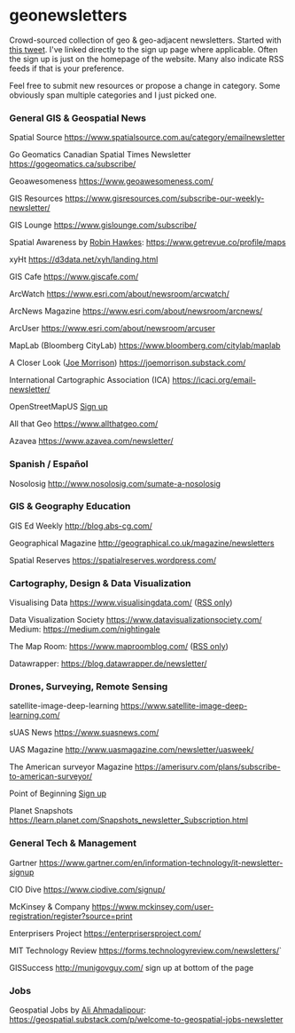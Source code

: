 # geonewsletters
Crowd-sourced collection of geo &amp; geo-adjacent newsletters. Started with [this tweet](https://twitter.com/KiriCarini/status/1309974962426376192).
I've linked directly to the sign up page where applicable. Often the sign up is just on the homepage of the website. Many also indicate RSS feeds if that is your preference. 

Feel free to submit new resources or propose a change in category. Some obviously span multiple categories and I just picked one.

### General GIS & Geospatial News

Spatial Source <https://www.spatialsource.com.au/category/emailnewsletter>

Go Geomatics Canadian Spatial Times Newsletter <https://gogeomatics.ca/subscribe/>

Geoawesomeness <https://www.geoawesomeness.com/>

GIS Resources <https://www.gisresources.com/subscribe-our-weekly-newsletter/>

GIS Lounge <https://www.gislounge.com/subscribe/>

Spatial Awareness by [Robin Hawkes](https://twitter.com/robhawkes):  <https://www.getrevue.co/profile/maps>

xyHt <https://d3data.net/xyh/landing.html>

GIS Cafe <https://www.giscafe.com/>

ArcWatch <https://www.esri.com/about/newsroom/arcwatch/>

ArcNews Magazine <https://www.esri.com/about/newsroom/arcnews/>

ArcUser <https://www.esri.com/about/newsroom/arcuser>

MapLab (Bloomberg CityLab) <https://www.bloomberg.com/citylab/maplab>

A Closer Look ([Joe Morrison](https://twitter.com/mouthofmorrison)) <https://joemorrison.substack.com/>

International Cartographic Association (ICA) <https://icaci.org/email-newsletter/>

OpenStreetMapUS [Sign up](https://openstreetmap.us3.list-manage.com/subscribe?u=162692bfdedb78ec46fd108a3&id=801ce00e6d)

All that Geo <https://www.allthatgeo.com/>

Azavea <https://www.azavea.com/newsletter/>

### Spanish / Español

Nosolosig <http://www.nosolosig.com/sumate-a-nosolosig>

### GIS & Geography Education

GIS Ed Weekly <http://blog.abs-cg.com/>

Geographical Magazine <http://geographical.co.uk/magazine/newsletters>

Spatial Reserves <https://spatialreserves.wordpress.com/>

### Cartography, Design & Data Visualization

Visualising Data <https://www.visualisingdata.com/> ([RSS only](https://www.visualisingdata.com/feed/))

Data Visualization Society <https://www.datavisualizationsociety.com/>
Medium: <https://medium.com/nightingale>

The Map Room: <https://www.maproomblog.com/> ([RSS only](http://feeds.feedburner.com/maproom))

Datawrapper: <https://blog.datawrapper.de/newsletter/>

### Drones, Surveying, Remote Sensing

satellite-image-deep-learning <https://www.satellite-image-deep-learning.com/>

sUAS News <https://www.suasnews.com/>

UAS Magazine <http://www.uasmagazine.com/newsletter/uasweek/>

The American surveyor Magazine <https://amerisurv.com/plans/subscribe-to-american-surveyor/>

Point of Beginning [Sign up](https://webforms.omeda.com/pob/r-paid.do?returnurl=https://www.pobonline.com/user/omeda&p=POBPAID&_ga=2.196656876.1199010476.1603422832-1558881755.1603422832)

Planet Snapshots <https://learn.planet.com/Snapshots_newsletter_Subscription.html>

### General Tech & Management

Gartner <https://www.gartner.com/en/information-technology/it-newsletter-signup>

CIO Dive <https://www.ciodive.com/signup/>

McKinsey & Company <https://www.mckinsey.com/user-registration/register?source=print>

Enterprisers Project <https://enterprisersproject.com/>

MIT Technology Review <https://forms.technologyreview.com/newsletters/>`

GISSuccess <http://munigovguy.com/> sign up at bottom of the page

### Jobs

Geospatial Jobs by [Ali Ahmadalipour](https://twitter.com/hydroclimali):  <https://geospatial.substack.com/p/welcome-to-geospatial-jobs-newsletter>
